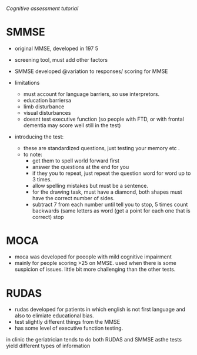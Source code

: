 ###### Cognitive assessment tutorial

# SMMSE
- original MMSE, developed in 197 5
- screening tool, must add other factors
- SMMSE developed @variation to responses/ scoring for MMSE
- limitations
    + must account for language barriers, so use interpretors. 
    + education barriersa
    + limb disturbance
    + visual disturbances
    + doesnt test executive function (so people with FTD, or with frontal dementia may score well still in the test)

- introducing the test:
    + these are standardized questions, just testing your memory etc .
    + to note:
        * get them to spell world forward first
        * answer the questions at the end for you
        * if they you to repeat, just repeat the question word for word up to 3 times.
        * allow spelling mistakes but must be a sentence.
        * for the drawing task, must have a diamond, both shapes must have the correct number of sides.
        * subtract 7 from each number until tell you to stop, 5 times count backwards (same letters as word (get a point for each one that is correct)
stop
    
# MOCA
- moca was developed for poeople with mild cognitive impairment
- mainly for people scoring >25 on MMSE. used when there is some suspicion of issues. little bit more challenging than the other tests.

# RUDAS
- rudas developed for patients in which english is not first language and also to elimiate educational bias. 
- test slightly different things from the MMSE
- has some level of executive function testing.


in clinic the geriatrician tends to do both RUDAS and SMMSE asthe tests yield different types of information